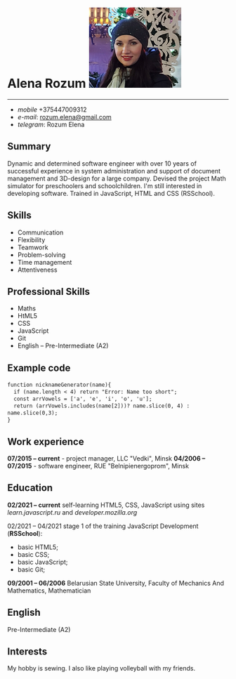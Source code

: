 # **Alena Rozum** ![My photo](/photo.png)
***
- *mobile* +375447009312
- *e-mail*: rozum.elena@gmail.com
- *telegram*: Rozum Elena
## Summary
Dynamic and determined software engineer with over 10 years of successful experience in system administration and support of document management and 3D-design for a large company.
Devised the project Math simulator for preschoolers and schoolchildren.
I'm still interested in developing software. Trained in JavaScript, HTML and CSS (RSSchool).
## Skills
- Communication
- Flexibility
- Teamwork 
- Problem-solving
- Time management
- Attentiveness
## Professional Skills
-	Maths
-	HtML5
-	CSS
-	JavaScript
-	Git
-	English – Pre-Intermediate (A2)
## Example code
```
function nicknameGenerator(name){
  if (name.length < 4) return "Error: Name too short";
  const arrVowels = ['a', 'e', 'i', 'o', 'u'];
  return (arrVowels.includes(name[2]))? name.slice(0, 4) : name.slice(0,3); 
}
 ```
## Work experience
**07/2015 – current** - project manager, LLC "Vedki", Minsk
**04/2006 – 07/2015** - software engineer, RUE "Belnipienergoprom", Minsk
## Education
**02/2021 – current**
self-learning HTML5, CSS, JavaScript using sites _learn.javascript.ru_ and _developer.mozilla.org_

02/2021 – 04/2021
stage 1 of the training JavaScript Development (**RSSchool**):
- basic HTML5;
- basic CSS;
- basic JavaScript;
- basic Git;

**09/2001 – 06/2006**
Belarusian State University, Faculty of Mechanics And Mathematics, Mathematician

## English
Pre-Intermediate (A2)
## Interests
My hobby is sewing. I also like playing volleyball with my friends.